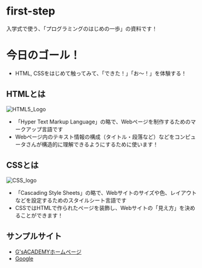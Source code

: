 # first-step
入学式で使う、「プログラミングのはじめの一歩」の資料です！

# 今日のゴール！
- HTML, CSSをはじめて触ってみて、「できた！」「お〜！」を体験する！

## HTMLとは
![HTML5_Logo](https://github.com/user-attachments/assets/2261be21-b6f3-4b71-a014-ecc78cef55a1)
- 「Hyper Text Markup Language」の略で、Webページを制作するためのマークアップ言語です
- Webページ内のテキスト情報の構成（タイトル・段落など）などをコンピュータさんが構造的に理解できるようにするために使います！

## CSSとは
![CSS_logo](https://github.com/user-attachments/assets/9822a85f-c33d-4a5b-b20b-a857896b1546)
- 「Cascading Style Sheets」の略で、Webサイトのサイズや色、レイアウトなどを設定するためのスタイルシート言語です
- CSSではHTMLで作られたページを装飾し、Webサイトの「見え方」を決めることができます！

## サンプルサイト
- [G'sACADEMYホームページ](https://gsacademy.jp/)
- [Google](https://www.google.co.jp/)

